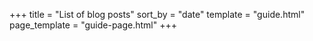 +++
title = "List of blog posts"
sort_by = "date"
template = "guide.html"
page_template = "guide-page.html"
+++